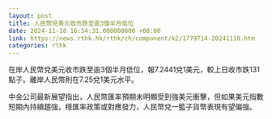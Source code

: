 ```yaml
---
layout: post
title: 人民幣兌美元收市跌至逾3個半月低位
date: 2024-11-18 16:54:31.000000000 +08:00
link: https://news.rthk.hk/rthk/ch/component/k2/1779714-20241118.htm
categories: rthk
---
```


在岸人民幣兌美元收市跌至逾3個半月低位，報7.2441兌1美元，較上日收市跌131點子。離岸人民幣則在7.25兌1美元水平。

中金公司最新展望指出，人民幣匯率預期未明顯受到強美元衝擊，但如果美元指數短期內持續趨強，穩匯率政策或對應發力，人民幣兌一籃子貨幣表現有望偏強。
